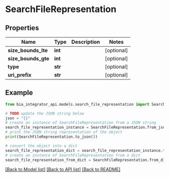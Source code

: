 # SearchFileRepresentation


## Properties

Name | Type | Description | Notes
------------ | ------------- | ------------- | -------------
**size_bounds_lte** | **int** |  | [optional] 
**size_bounds_gte** | **int** |  | [optional] 
**type** | **str** |  | [optional] 
**uri_prefix** | **str** |  | [optional] 

## Example

```python
from bia_integrator_api.models.search_file_representation import SearchFileRepresentation

# TODO update the JSON string below
json = "{}"
# create an instance of SearchFileRepresentation from a JSON string
search_file_representation_instance = SearchFileRepresentation.from_json(json)
# print the JSON string representation of the object
print(SearchFileRepresentation.to_json())

# convert the object into a dict
search_file_representation_dict = search_file_representation_instance.to_dict()
# create an instance of SearchFileRepresentation from a dict
search_file_representation_from_dict = SearchFileRepresentation.from_dict(search_file_representation_dict)
```
[[Back to Model list]](../README.md#documentation-for-models) [[Back to API list]](../README.md#documentation-for-api-endpoints) [[Back to README]](../README.md)


